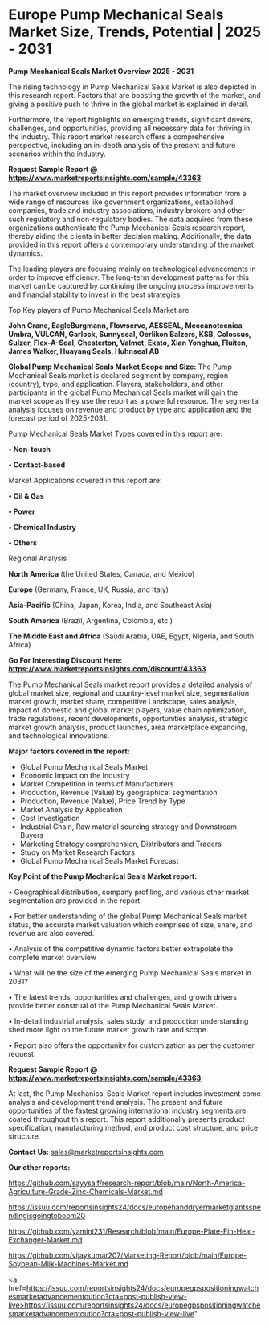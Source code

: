 # Europe Pump Mechanical Seals Market Size, Trends, Potential | 2025 - 2031

<Strong> Pump Mechanical Seals Market Overview 2025 - 2031</strong>

The rising technology in Pump Mechanical Seals Market is also depicted in this research report. Factors that are boosting the growth of the market, and giving a positive push to thrive in the global market is explained in detail.

Furthermore, the report highlights on emerging trends, significant drivers, challenges, and opportunities, providing all necessary data for thriving in the industry. This report market research offers a comprehensive perspective, including an in-depth analysis of the present and future scenarios within the industry.

<strong>Request Sample Report @ <a href=https://www.marketreportsinsights.com/sample/43363>https://www.marketreportsinsights.com/sample/43363</a></strong>

The market overview included in this report provides information from a wide range of resources like government organizations, established companies, trade and industry associations, industry brokers and other such regulatory and non-regulatory bodies. The data acquired from these organizations authenticate the Pump Mechanical Seals research report, thereby aiding the clients in better decision making. Additionally, the data provided in this report offers a contemporary understanding of the market dynamics.

The leading players are focusing mainly on technological advancements in order to improve efficiency. The long-term development patterns for this market can be captured by continuing the ongoing process improvements and financial stability to invest in the best strategies.

Top Key players of Pump Mechanical Seals Market are:

<strong>John Crane, EagleBurgmann, Flowserve, AESSEAL, Meccanotecnica Umbra, VULCAN, Garlock, Sunnyseal, Oerlikon Balzers, KSB, Colossus, Sulzer, Flex-A-Seal, Chesterton, Valmet, Ekato, Xian Yonghua, Fluiten, James Walker, Huayang Seals, Huhnseal AB</strong>

<strong><b>Global Pump Mechanical Seals Market Scope and Size:</b></strong>
The Pump Mechanical Seals market is declared segment by company, region (country), type, and application. Players, stakeholders, and other participants in the global Pump Mechanical Seals market will gain the market scope as they use the report as a powerful resource. The segmental analysis focuses on revenue and product by type and application and the forecast period of 2025-2031.

Pump Mechanical Seals Market Types covered in this report are:

<strong>•  Non-touch

•  Contact-based</strong>

Market Applications covered in this report are:

<strong>•  Oil & Gas

•  Power

•  Chemical Industry

•  Others</strong> 

Regional Analysis

<strong>North America</strong> (the United States, Canada, and Mexico)

<strong>Europe</strong> (Germany, France, UK, Russia, and Italy)

<strong>Asia-Pacific</strong> (China, Japan, Korea, India, and Southeast Asia)

<strong>South America</strong> (Brazil, Argentina, Colombia, etc.)

<strong>The Middle East and Africa</strong> (Saudi Arabia, UAE, Egypt, Nigeria, and South Africa)

<strong>Go For Interesting Discount Here: <a href=https://www.marketreportsinsights.com/discount/43363>https://www.marketreportsinsights.com/discount/43363</a></strong>

The Pump Mechanical Seals market report provides a detailed analysis of global market size, regional and country-level market size, segmentation market growth, market share, competitive Landscape, sales analysis, impact of domestic and global market players, value chain optimization, trade regulations, recent developments, opportunities analysis, strategic market growth analysis, product launches, area marketplace expanding, and technological innovations.

<strong><b>Major factors covered in the report:</b></strong>
<ul>
  <li>Global Pump Mechanical Seals Market </li>
  <li>Economic Impact on the Industry</li>
  <li>Market Competition in terms of Manufacturers</li>
  <li>Production, Revenue (Value) by geographical segmentation</li>
  <li>Production, Revenue (Value), Price Trend by Type</li>
  <li>Market Analysis by Application</li>
  <li>Cost Investigation</li>
  <li>Industrial Chain, Raw material sourcing strategy and Downstream Buyers</li>
  <li>Marketing Strategy comprehension, Distributors and Traders</li>
  <li>Study on Market Research Factors</li>
  <li>Global Pump Mechanical Seals Market Forecast</li>
</ul>

<strong><b>Key Point of the Pump Mechanical Seals Market report:</b></strong>

• Geographical distribution, company profiling, and various other market segmentation are provided in the report.

• For better understanding of the global Pump Mechanical Seals market status, the accurate market valuation which comprises of size, share, and revenue are also covered.

• Analysis of the competitive dynamic factors better extrapolate the complete market overview

• What will be the size of the emerging Pump Mechanical Seals market in 2031?

• The latest trends, opportunities and challenges, and growth drivers provide better construal of the Pump Mechanical Seals Market.

• In-detail industrial analysis, sales study, and production understanding shed more light on the future market growth rate and scope.

• Report also offers the opportunity for customization as per the customer request.

<strong>Request Sample Report @ <a href=https://www.marketreportsinsights.com/sample/43363>https://www.marketreportsinsights.com/sample/43363</a></strong>

At last, the Pump Mechanical Seals Market report includes investment come analysis and development trend analysis. The present and future opportunities of the fastest growing international industry segments are coated throughout this report. This report additionally presents product specification, manufacturing method, and product cost structure, and price structure.

<strong>Contact Us:</strong>
sales@marketreportsinsights.com

<strong>Our other reports:</strong>

<a href=https://github.com/sayysaif/research-report/blob/main/North-America-Agriculture-Grade-Zinc-Chemicals-Market.md>https://github.com/sayysaif/research-report/blob/main/North-America-Agriculture-Grade-Zinc-Chemicals-Market.md</a>

<a href=https://issuu.com/reportsinsights24/docs/europehanddryermarketgiantsspendingisgoingtoboom20>https://issuu.com/reportsinsights24/docs/europehanddryermarketgiantsspendingisgoingtoboom20</a>

<a href=https://github.com/yamini231/Research/blob/main/Europe-Plate-Fin-Heat-Exchanger-Market.md>https://github.com/yamini231/Research/blob/main/Europe-Plate-Fin-Heat-Exchanger-Market.md</a>

<a href=https://github.com/vijaykumar207/Marketing-Report/blob/main/Europe-Soybean-Milk-Machines-Market.md>https://github.com/vijaykumar207/Marketing-Report/blob/main/Europe-Soybean-Milk-Machines-Market.md</a>

<a href=https://issuu.com/reportsinsights24/docs/europegpspositioningwatchesmarketadvancementoutloo?cta=post-publish-view-live>https://issuu.com/reportsinsights24/docs/europegpspositioningwatchesmarketadvancementoutloo?cta=post-publish-view-live</a>"
